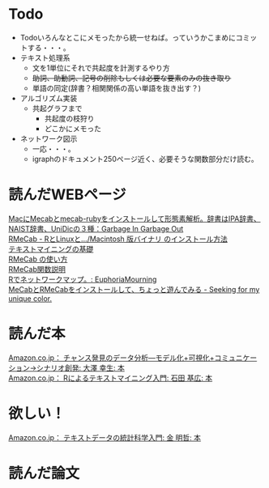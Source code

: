 # Todo
* Todoいろんなとこにメモったから統一せねば。っていうかこまめにコミットする・・・。
* テキスト処理系
	* 文を1単位にそれで共起度を計測するやり方
	* ~~助詞、助動詞、記号の削除もしくは必要な要素のみの抜き取り~~  
	* 単語の同定(辞書？相関関係の高い単語を抜き出す？)	
* アルゴリズム実装
	* 共起グラフまで
		* 共起度の枝狩り
		* どこかにメモった
* ネットワーク図示
	* 一応・・・。
	* igraphのドキュメント250ページ近く、必要そうな関数部分だけ読む。

# 読んだWEBページ  
[MacにMecabとmecab-rubyをインストールして形態素解析。辞書はIPA辞書、NAIST辞書、UniDicの３種：Garbage In Garbage Out](http://g1g0.com/2012/03/1752/)  
[RMeCab - RとLinuxと.../Macintosh 版バイナリ のインストール方法](http://rmecab.jp/wiki/index.php?RMeCab#xeec6040)  
[テキストマイニングの基礎](http://homepage2.nifty.com/nandemoarchive/toukei_hosoku/TextAnalysis.htm)  
[RMeCab の使い方](http://rmecab.jp/wiki/index.php?plugin=attach&refer=RMeCab&openfile=manual.pdf)  
[RMeCab関数説明](http://rmecab.jp/wiki/index.php?RMeCabFunctions)  
[Rでネットワークマップ。: EuphoriaMourning](http://eu-mour.cocolog-nifty.com/euphoria_mourningblog/2010/09/r-1756.html)  
[MeCabとRMeCabをインストールして、ちょっと遊んでみる - Seeking for my unique color.](http://d.hatena.ne.jp/syou6162/20090403/1238734935)


# 読んだ本
[Amazon.co.jp： チャンス発見のデータ分析―モデル化+可視化+コミュニケーション→シナリオ創発: 大澤 幸生: 本](http://www.amazon.co.jp/%E3%83%81%E3%83%A3%E3%83%B3%E3%82%B9%E7%99%BA%E8%A6%8B%E3%81%AE%E3%83%87%E3%83%BC%E3%82%BF%E5%88%86%E6%9E%90%E2%80%95%E3%83%A2%E3%83%87%E3%83%AB%E5%8C%96-%E5%8F%AF%E8%A6%96%E5%8C%96-%E3%82%B3%E3%83%9F%E3%83%A5%E3%83%8B%E3%82%B1%E3%83%BC%E3%82%B7%E3%83%A7%E3%83%B3%E2%86%92%E3%82%B7%E3%83%8A%E3%83%AA%E3%82%AA%E5%89%B5%E7%99%BA-%E5%A4%A7%E6%BE%A4-%E5%B9%B8%E7%94%9F/dp/4501542004/ref=sr_1_1?ie=UTF8&qid=1349124263&sr=8-1)  
[Amazon.co.jp： Rによるテキストマイニング入門: 石田 基広: 本](http://www.amazon.co.jp/exec/obidos/ASIN/4627848412/seekiformyuni-22/ref=nosim)  
# 欲しい！

[Amazon.co.jp： テキストデータの統計科学入門: 金 明哲: 本](http://www.amazon.co.jp/%E3%83%86%E3%82%AD%E3%82%B9%E3%83%88%E3%83%87%E3%83%BC%E3%82%BF%E3%81%AE%E7%B5%B1%E8%A8%88%E7%A7%91%E5%AD%A6%E5%85%A5%E9%96%80-%E9%87%91-%E6%98%8E%E5%93%B2/dp/4000057022/ref=sr_1_1?ie=UTF8&qid=1349212782&sr=8-1)

# 読んだ論文
